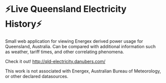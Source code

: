 # ⚡Live Queensland Electricity History⚡
Small web application for viewing Energex derived power usage for Queensland, Australia. Can be compared with additional information such as weather, tariff times, and other correlating phenomena.

Check it out!
http://qld-electricity.danubers.com/

This work is not associated with Energex, Australian Bureau of Meteorology, or other declared datasources.
